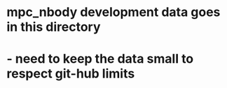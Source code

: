 # mpc_nbody development data goes in this directory
# - need to keep the data small to respect git-hub limits
